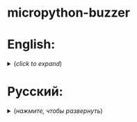 # micropython-buzzer

# English:

<details>
<summary> <b><i></i></b> (<i>click to expand</i>)</summary>

## Small Library to Manage Buzzer

### Examples of using:
#### Playback:
```Python
from machine import Pin
from buzzer import Buzzer

buzzer = Buzzer(Pin(0))
#buzzer.beep([[frequency, duration]])
buzzer.beep([[900,500]))
```

#### Reproduction of the sequence:
```Python
#At a frequency of 20 zuroma turns off
buzzer.beep([[500,100],[20.50],[1100,100],[20.50],[500,100])))
```

#### if necessary, Zumer can be turned off:
```Python
buzzer.isenabled = False
```

### Notes:
  - development was carried out in the Thonny IDE V4.0.2;
  - performance was checked for: "Micropython v1.19.1 on 2022-06-18";
  - used controller: "Raspberry Pi Pico";

#### Author: Denis
</details>

# Русский:

<details>
<summary> <b></b> (<i>нажмите, чтобы развернуть</i>)</summary>


## Небольшая библиотека для управления зуммером

### Примеры использования:
#### Воспроизведение:
```Python
from machine import Pin
from buzzer import Buzzer

buzzer = Buzzer(Pin(0))
#buzzer.beep([[Частота, Длительность]])
buzzer.beep([[900,500]])
```

#### Воспроизведение последовательности:
```Python
#При частоте 20 зуммер отключается
buzzer.beep([[500,100],[20,50],[1100,100],[20,50],[500,100]])
```

#### При необходимости зуммер можно отключить:
```Python
buzzer.isenabled = False
```

### Примечания:
 - Разработка велась в Thonny IDE V4.0.2;
 - Работоспособность проверена на: "MicroPython v1.19.1 on 2022-06-18";
 - Использованный контроллер: "Raspberry Pi Pico";

#### Автор кода: Денис
</details>
